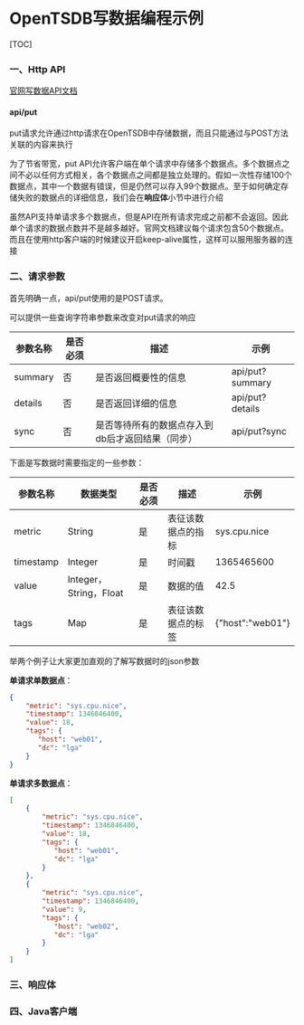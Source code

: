 # OpenTSDB写数据编程示例

[TOC]

### 一、Http API

[官网写数据API文档](http://opentsdb.net/docs/build/html/api_http/put.html)

#### api/put

put请求允许通过http请求在OpenTSDB中存储数据，而且只能通过与POST方法关联的内容来执行

为了节省带宽，put API允许客户端在单个请求中存储多个数据点。多个数据点之间不必以任何方式相关，各个数据点之间都是独立处理的。假如一次性存储100个数据点，其中一个数据有错误，但是仍然可以存入99个数据点。至于如何确定存储失败的数据点的详细信息，我们会在**响应体**小节中进行介绍

虽然API支持单请求多个数据点，但是API在所有请求完成之前都不会返回。因此单个请求的数据点数并不是越多越好。官网文档建议每个请求包含50个数据点。而且在使用http客户端的时候建议开启keep-alive属性，这样可以服用服务器的连接

### 二、请求参数

首先明确一点，api/put使用的是POST请求。

可以提供一些查询字符串参数来改变对put请求的响应

| 参数名称 | 是否必须 | 描述                                             | 示例            |
| -------- | -------- | ------------------------------------------------ | --------------- |
| summary  | 否       | 是否返回概要性的信息                             | api/put?summary |
| details  | 否       | 是否返回详细的信息                               | api/put?details |
| sync     | 否       | 是否等待所有的数据点存入到db后才返回结果（同步） | api/put?sync    |

下面是写数据时需要指定的一些参数：

| 参数名称  | 数据类型               | 是否必须 | 描述               | 示例             |
| --------- | ---------------------- | -------- | ------------------ | ---------------- |
| metric    | String                 | 是       | 表征该数据点的指标 | sys.cpu.nice     |
| timestamp | Integer                | 是       | 时间戳             | 1365465600       |
| value     | Integer，String，Float | 是       | 数据的值           | 42.5             |
| tags      | Map                    | 是       | 表征该数据点的标签 | {"host":"web01"} |

举两个例子让大家更加直观的了解写数据时的json参数

**单请求单数据点**：

```json
{
    "metric": "sys.cpu.nice",
    "timestamp": 1346846400,
    "value": 18,
    "tags": {
       "host": "web01",
       "dc": "lga"
    }
}
```

**单请求多数据点**：

```json
[
    {
        "metric": "sys.cpu.nice",
        "timestamp": 1346846400,
        "value": 18,
        "tags": {
           "host": "web01",
           "dc": "lga"
        }
    },
    {
        "metric": "sys.cpu.nice",
        "timestamp": 1346846400,
        "value": 9,
        "tags": {
           "host": "web02",
           "dc": "lga"
        }
    }
]
```

### 三、响应体

### 四、Java客户端

